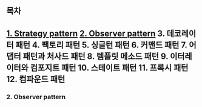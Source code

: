 ## 목차
[1. Strategy pattern](https://github.com/chl8263/DesignPatterns/blob/master/src/main/md/strategy/strategyPattern.md)
[2. Observer pattern](https://github.com/chl8263/DesignPatterns/blob/master/src/main/md/observer/observerPattern.md)
3. 데코레이터 패턴
4. 팩토리 패턴
5. 싱글턴 패턴
6. 커맨드 패턴
7. 어댑터 패턴과 처사드 패턴
8. 템플릿 메소드 패턴
9. 이터레이터와 컴포지트 패턴
10. 스테이트 패턴
11. 프록시 패턴
12. 컴파운드 패턴
---


### 2. Observer pattern
